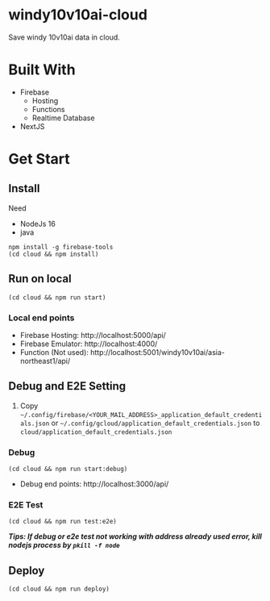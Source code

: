 # windy10v10ai-cloud
Save windy 10v10ai data in cloud.

# Built With
- Firebase 
  - Hosting
  - Functions
  - Realtime Database
- NextJS

# Get Start

## Install
Need
- NodeJs 16
- java
```
npm install -g firebase-tools
(cd cloud && npm install)
```

## Run on local
```
(cd cloud && npm run start)
```
### Local end points
 - Firebase Hosting: http://localhost:5000/api/
 - Firebase Emulator: http://localhost:4000/
 - Function (Not used): http://localhost:5001/windy10v10ai/asia-northeast1/api/

## Debug and E2E Setting
1. Copy `~/.config/firebase/<YOUR_MAIL_ADDRESS>_application_default_credentials.json` or `~/.config/gcloud/application_default_credentials.json` to `cloud/application_default_credentials.json`
<!-- 2. Run 
```
echo "export GOOGLE_APPLICATION_CREDENTIALS='application_default_credentials.json'" >> ~/.bash_profile
echo "export FIRESTORE_EMULATOR_HOST='localhost:8080'" >> ~/.bash_profile
source ~/.bash_profile
``` -->


### Debug
```
(cd cloud && npm run start:debug)
```
 - Debug end points: http://localhost:3000/api/
### E2E Test
```
(cd cloud && npm run test:e2e)
```
**_Tips: If debug or e2e test not working with address already used error, kill nodejs process by `pkill -f node`_**

## Deploy
```
(cd cloud && npm run deploy)
```

